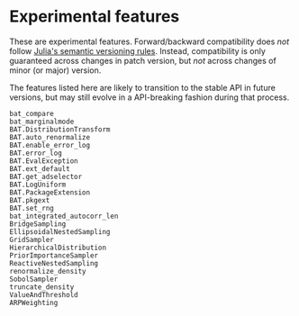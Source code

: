 # Experimental features

These are experimental features. Forward/backward compatibility does *not*
follow [Julia's semantic versioning rules](https://julialang.github.io/Pkg.jl/v1/compatibility/).
Instead, compatibility is only guaranteed across changes in patch version, but
*not* across changes of minor (or major) version.

The features listed here are likely to transition to the stable API in future
versions, but may still evolve in a API-breaking fashion during that process.

```@docs
bat_compare
bat_marginalmode
BAT.DistributionTransform
BAT.auto_renormalize
BAT.enable_error_log
BAT.error_log
BAT.EvalException
BAT.ext_default
BAT.get_adselector
BAT.LogUniform
BAT.PackageExtension
BAT.pkgext
BAT.set_rng
bat_integrated_autocorr_len
BridgeSampling
EllipsoidalNestedSampling
GridSampler
HierarchicalDistribution
PriorImportanceSampler
ReactiveNestedSampling
renormalize_density
SobolSampler
truncate_density
ValueAndThreshold
ARPWeighting
```
